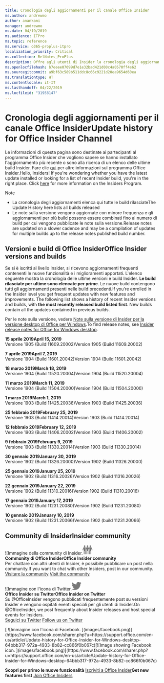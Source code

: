 ```yaml
---
title: Cronologia degli aggiornamenti per il canale Office Insider
ms.author: andrewmo
author: anankani
manager: andrewmo
ms.date: 04/19/2019
ms.audience: ITPro
ms.topic: reference
ms.service: o365-proplus-itpro
localization_priority: Critical
ms.collection: RelNotes_ProPlus
description: Offre agli utenti di Insider la cronologia degli aggiornamenti relativi alle versioni pubblicate nel circuito Insider Fast di Canale mensile per desktop Windows
ms.openlocfilehash: b7eeee07099d7e1e32bad421d00c4a0570ff4e62
ms.sourcegitcommit: a9bf63c589b511ddc8c66c9221d20ea9654d60ea
ms.translationtype: HT
ms.contentlocale: it-IT
ms.lasthandoff: 04/22/2019
ms.locfileid: "31958147"
---
```

# <a name="update-history-for-office-insider-channel"></a><span data-ttu-id="bfb1b-103">Cronologia degli aggiornamenti per il canale Office Insider</span><span class="sxs-lookup"><span data-stu-id="bfb1b-103">Update history for Office Insider Channel</span></span>

<span data-ttu-id="bfb1b-p101">Le informazioni di questa pagina sono destinate ai partecipanti al programma Office Insider che vogliono sapere se hanno installato l'aggiornamento più recente o sono alla ricerca di un elenco delle ultime build Insider. Fare clic [qui](https://insider.office.com/) per altre informazioni sul programma Office Insider.</span><span class="sxs-lookup"><span data-stu-id="bfb1b-p101">Hello, Insiders! If you're wondering whether you have the latest update installed or looking for a list of recent Insider build, you're in the right place. Click [here](https://insider.office.com/) for more information on the Insiders Program.</span></span>

> [!NOTE]
> - <span data-ttu-id="bfb1b-107">La cronologia degli aggiornamenti elenca qui tutte le build rilasciate</span><span class="sxs-lookup"><span data-stu-id="bfb1b-107">The Update History here lists all builds released</span></span>
> - <span data-ttu-id="bfb1b-108">Le note sulla versione vengono aggiornate con minore frequenza e gli aggiornamenti per più build possono essere combinati fino al numero di build per cui vengono pubblicate le note sulla versione.</span><span class="sxs-lookup"><span data-stu-id="bfb1b-108">Release notes are updated on a slower cadence and may be a compilation of updates for multiple builds up to the release notes published build number.</span></span>



## <a name="office-insider-versions-and-builds"></a><span data-ttu-id="bfb1b-109">Versioni e build di Office Insider</span><span class="sxs-lookup"><span data-stu-id="bfb1b-109">Office Insider versions and builds</span></span>

<span data-ttu-id="bfb1b-p102">Se si è iscritti al livello Insider, si ricevono aggiornamenti frequenti contenenti le nuove funzionalità e i miglioramenti apportati. L'elenco seguente mostra la cronologia delle ultime versioni e build Insider. **Le build rilasciate per ultime sono elencate per prime**. Le nuove build contengono tutti gli aggiornamenti presenti nelle build precedenti.</span><span class="sxs-lookup"><span data-stu-id="bfb1b-p102">If you're enrolled in the Insider level you get frequent updates with new features and improvements. The following list shows a history of recent Insider versions and builds, with **the most recently released build listed first**. New builds contain all the updates contained in previous builds.</span></span> 

<span data-ttu-id="bfb1b-113">Per le note sulla versione, vedere [Note sulla versione di Insider per la versione desktop di Office per Windows](https://docs.microsoft.com/it-IT/OfficeUpdates/release-notes-office-insider).</span><span class="sxs-lookup"><span data-stu-id="bfb1b-113">To find release notes, see [Insider release notes for Office for Windows desktop](https://docs.microsoft.com/it-IT/OfficeUpdates/release-notes-office-insider).</span></span>

[//]: # (NON RIMUOVERE)

<span data-ttu-id="bfb1b-115">**15 aprile 2019**</span><span class="sxs-lookup"><span data-stu-id="bfb1b-115">**April 15, 2019**</span></span><br/> <span data-ttu-id="bfb1b-116">Versione 1905 (Build 11609.20002)</span><span class="sxs-lookup"><span data-stu-id="bfb1b-116">Version 1905 (Build 11609.20002)</span></span><br/>

<span data-ttu-id="bfb1b-117">**7 aprile 2019**</span><span class="sxs-lookup"><span data-stu-id="bfb1b-117">**April 7, 2019**</span></span><br/> <span data-ttu-id="bfb1b-118">Versione 1904 (Build 11601.20042)</span><span class="sxs-lookup"><span data-stu-id="bfb1b-118">Version 1904 (Build 11601.20042)</span></span><br/>

<span data-ttu-id="bfb1b-119">**18 marzo 2019**</span><span class="sxs-lookup"><span data-stu-id="bfb1b-119">**March 18, 2019**</span></span><br/> <span data-ttu-id="bfb1b-120">Versione 1904 (Build 11520.20004)</span><span class="sxs-lookup"><span data-stu-id="bfb1b-120">Version 1904 (Build 11520.20004)</span></span><br/>

<span data-ttu-id="bfb1b-121">**11 marzo 2019**</span><span class="sxs-lookup"><span data-stu-id="bfb1b-121">**March 11, 2019**</span></span><br/> <span data-ttu-id="bfb1b-122">Versione 1904 (Build 11504.20000)</span><span class="sxs-lookup"><span data-stu-id="bfb1b-122">Version 1904 (Build 11504.20000)</span></span><br/>

<span data-ttu-id="bfb1b-123">**1 marzo 2019**</span><span class="sxs-lookup"><span data-stu-id="bfb1b-123">**March 1, 2019**</span></span><br/> <span data-ttu-id="bfb1b-124">Versione 1903 (Build 11425.20036)</span><span class="sxs-lookup"><span data-stu-id="bfb1b-124">Version 1903 (Build 11425.20036)</span></span><br/> 

<span data-ttu-id="bfb1b-125">**25 febbraio 2019**</span><span class="sxs-lookup"><span data-stu-id="bfb1b-125">**February 25, 2019**</span></span><br/> <span data-ttu-id="bfb1b-126">Versione 1903 (Build 11414.20014)</span><span class="sxs-lookup"><span data-stu-id="bfb1b-126">Version 1903 (Build 11414.20014)</span></span><br/> 

<span data-ttu-id="bfb1b-127">**12 febbraio 2019**</span><span class="sxs-lookup"><span data-stu-id="bfb1b-127">**February 12, 2019**</span></span><br/> <span data-ttu-id="bfb1b-128">Versione 1903 (Build 11406.20002)</span><span class="sxs-lookup"><span data-stu-id="bfb1b-128">Version 1903 (Build 11406.20002)</span></span><br/> 

<span data-ttu-id="bfb1b-129">**9 febbraio 2019**</span><span class="sxs-lookup"><span data-stu-id="bfb1b-129">**February 9, 2019**</span></span><br/> <span data-ttu-id="bfb1b-130">Versione 1903 (Build 11330.20014)</span><span class="sxs-lookup"><span data-stu-id="bfb1b-130">Version 1903 (Build 11330.20014)</span></span><br/> 

<span data-ttu-id="bfb1b-131">**30 gennaio 2019**</span><span class="sxs-lookup"><span data-stu-id="bfb1b-131">**January 30, 2019**</span></span><br/> <span data-ttu-id="bfb1b-132">Versione 1902 (Build 11326.20000)</span><span class="sxs-lookup"><span data-stu-id="bfb1b-132">Version 1902 (Build 11326.20000)</span></span><br/> 

<span data-ttu-id="bfb1b-133">**25 gennaio 2019**</span><span class="sxs-lookup"><span data-stu-id="bfb1b-133">**January 25, 2019**</span></span><br/> <span data-ttu-id="bfb1b-134">Versione 1902 (Build 11316.20026)</span><span class="sxs-lookup"><span data-stu-id="bfb1b-134">Version 1902 (Build 11316.20026)</span></span><br/> 

<span data-ttu-id="bfb1b-135">**22 gennaio 2019**</span><span class="sxs-lookup"><span data-stu-id="bfb1b-135">**January 22, 2019**</span></span><br/> <span data-ttu-id="bfb1b-136">Versione 1902 (Build 11310.20016)</span><span class="sxs-lookup"><span data-stu-id="bfb1b-136">Version 1902 (Build 11310.20016)</span></span><br/> 

<span data-ttu-id="bfb1b-137">**17 gennaio 2019**</span><span class="sxs-lookup"><span data-stu-id="bfb1b-137">**January 17, 2019**</span></span><br/> <span data-ttu-id="bfb1b-138">Versione 1902 (Build 11231.20080)</span><span class="sxs-lookup"><span data-stu-id="bfb1b-138">Version 1902 (Build 11231.20080)</span></span><br/>

<span data-ttu-id="bfb1b-139">**10 gennaio 2019**</span><span class="sxs-lookup"><span data-stu-id="bfb1b-139">**January 10, 2019**</span></span><br/> <span data-ttu-id="bfb1b-140">Versione 1902 (Build 11231.20066)</span><span class="sxs-lookup"><span data-stu-id="bfb1b-140">Version 1902 (build 11231.20066)</span></span><br/> 


## <a name="insider-community"></a><span data-ttu-id="bfb1b-141">Community di Insider</span><span class="sxs-lookup"><span data-stu-id="bfb1b-141">Insider community</span></span>

<span data-ttu-id="bfb1b-142">![Immagine della community di Insider.</span><span class="sxs-lookup"><span data-stu-id="bfb1b-142">![Image showing insider community.</span></span> ](images/insidercommunity.png) <br/>
<span data-ttu-id="bfb1b-143">**Community di Office Insider**</span><span class="sxs-lookup"><span data-stu-id="bfb1b-143">**Office Insider community**</span></span><br/> <span data-ttu-id="bfb1b-144">Per chattare con altri utenti di Insider, è possibile pubblicare un post nella community.</span><span class="sxs-lookup"><span data-stu-id="bfb1b-144">If you want to chat with other Insiders, post in our community.</span></span><br/><span data-ttu-id="bfb1b-145"> 
[Visitare la community](https://go.microsoft.com/fwlink/?linkid=843493)</span><span class="sxs-lookup"><span data-stu-id="bfb1b-145"> 
[Visit the community](https://go.microsoft.com/fwlink/?linkid=843493)</span></span><br/> 

<span data-ttu-id="bfb1b-146">![Immagine con l'icona di Twitter.</span><span class="sxs-lookup"><span data-stu-id="bfb1b-146">![Image showing twitter icon.</span></span> ](images/twitter.png)<br/>
<span data-ttu-id="bfb1b-147">**Office Insider su Twitter**</span><span class="sxs-lookup"><span data-stu-id="bfb1b-147">**Office Insider on Twitter**</span></span><br/> <span data-ttu-id="bfb1b-148">Su @OfficeInsider vengono pubblicati frequentemente post su versioni Insider e vengono ospitati eventi speciali per gli utenti di Insider.</span><span class="sxs-lookup"><span data-stu-id="bfb1b-148">On @OfficeInsider, we post frequently about Insider releases and host special events for Insiders.</span></span><br/><span data-ttu-id="bfb1b-149"> 
[Seguici su Twitter](https://go.microsoft.com/fwlink/?linkid=717717)</span><span class="sxs-lookup"><span data-stu-id="bfb1b-149"> 
[Follow us on Twitter](https://go.microsoft.com/fwlink/?linkid=717717)</span></span><br/> 

<span data-ttu-id="bfb1b-150">
  [
  ![Immagine con l'icona di Facebook. ](images/facebook.png)](https://www.facebook.com/sharer.php?u=https://support.office.com/en-us/article/Update-history-for-Office-Insider-for-Windows-desktop-64bbb317-972a-4933-8b82-cc866f0b067c)</span><span class="sxs-lookup"><span data-stu-id="bfb1b-150">[![Image showing Facebook icon. ](images/facebook.png)](https://www.facebook.com/sharer.php?u=https://support.office.com/en-us/article/Update-history-for-Office-Insider-for-Windows-desktop-64bbb317-972a-4933-8b82-cc866f0b067c)</span></span>


<span data-ttu-id="bfb1b-151">**Scopri per primo le nuove funzionalità**
[Iscriviti a Office Insider](https://insider.office.com/)</span><span class="sxs-lookup"><span data-stu-id="bfb1b-151">**Get new features first**
[Join Office Insiders](https://insider.office.com/)</span></span>